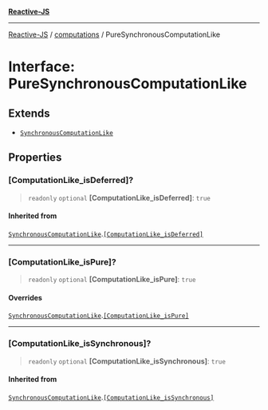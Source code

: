 [**Reactive-JS**](../../README.md)

***

[Reactive-JS](../../README.md) / [computations](../README.md) / PureSynchronousComputationLike

# Interface: PureSynchronousComputationLike

## Extends

- [`SynchronousComputationLike`](SynchronousComputationLike.md)

## Properties

### \[ComputationLike\_isDeferred\]?

> `readonly` `optional` **\[ComputationLike\_isDeferred\]**: `true`

#### Inherited from

[`SynchronousComputationLike`](SynchronousComputationLike.md).[`[ComputationLike_isDeferred]`](SynchronousComputationLike.md#computationlike_isdeferred)

***

### \[ComputationLike\_isPure\]?

> `readonly` `optional` **\[ComputationLike\_isPure\]**: `true`

#### Overrides

[`SynchronousComputationLike`](SynchronousComputationLike.md).[`[ComputationLike_isPure]`](SynchronousComputationLike.md#computationlike_ispure)

***

### \[ComputationLike\_isSynchronous\]?

> `readonly` `optional` **\[ComputationLike\_isSynchronous\]**: `true`

#### Inherited from

[`SynchronousComputationLike`](SynchronousComputationLike.md).[`[ComputationLike_isSynchronous]`](SynchronousComputationLike.md#computationlike_issynchronous)
